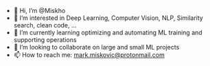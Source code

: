 - 👋 Hi, I’m @Miskho
- 👀 I’m interested in Deep Learning, Computer Vision, NLP, Similarity search, clean code, ...
- 🌱 I’m currently learning optimizing and automating ML training and supporting operations
- 💞️ I’m looking to collaborate on large and small ML projects 
- 📫 How to reach me: mark.miskovic@protonmail.com

<!---
Marko-Misko/Marko-Misko is a ✨ special ✨ repository because its `README.md` (this file) appears on your GitHub profile.
You can click the Preview link to take a look at your changes.
--->
